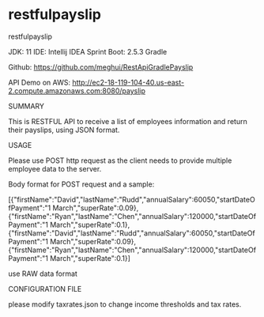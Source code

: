 # restfulpayslip

restfulpayslip

JDK: 11 IDE: Intellij IDEA Sprint Boot: 2.5.3 Gradle

Github: https://github.com/meghui/RestApiGradlePayslip

API Demo on AWS: http://ec2-18-119-104-40.us-east-2.compute.amazonaws.com:8080/payslip

SUMMARY

This is RESTFUL API to receive a list of employees information and return their payslips, using JSON format.

USAGE

Please use POST http request as the client needs to provide multiple employee data to the server.

Body format for POST request and a sample:

[{"firstName":"David","lastName":"Rudd","annualSalary":60050,"startDateOfPayment":"1 March","superRate":0.09},{"firstName":"Ryan","lastName":"Chen","annualSalary":120000,"startDateOfPayment":"1 March","superRate":0.1},{"firstName":"David","lastName":"Rudd","annualSalary":60050,"startDateOfPayment":"1 March","superRate":0.09},{"firstName":"Ryan","lastName":"Chen","annualSalary":120000,"startDateOfPayment":"1 March","superRate":0.1}]

use RAW data format

CONFIGURATION FILE

please modify taxrates.json to change income thresholds and tax rates.
